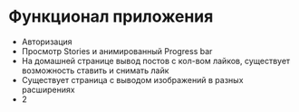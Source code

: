 # Функционал приложения
  <ul>
    <li>Авторизация</li>
    <li>Просмотр Stories и анимированный Progress bar</li>
    <li>На домашней странице вывод постов с кол-вом лайков, существует возможность ставить и снимать лайк</li>
    <li>Существует страница с выводом изображений в разных расширениях</li>
    <li>2</li>
  </ul>
